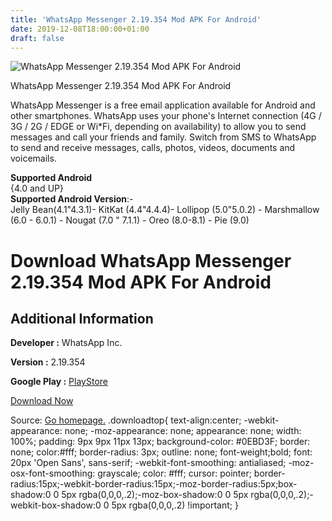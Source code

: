 ```yaml
---
title: 'WhatsApp Messenger 2.19.354 Mod APK For Android'
date: 2019-12-08T18:00:00+01:00
draft: false
---
```


![WhatsApp Messenger 2.19.354 Mod APK For Android](https://i1.wp.com/apkhome.net/wp-content/uploads/2019/12/WhatsApp-Messenger-2.19.354-Mod.png "WhatsApp Messenger 2.19.354 Mod APK For Android")

  

WhatsApp Messenger 2.19.354 Mod APK For Android

WhatsApp Messenger is a free email application available for Android and other smartphones. WhatsApp uses your phone's Internet connection (4G / 3G / 2G / EDGE or Wi\*Fi, depending on availability) to allow you to send messages and call your friends and family. Switch from SMS to WhatsApp to send and receive messages, calls, photos, videos, documents and voicemails.

**Supported Android**  
{4.0 and UP}  
**Supported Android Version**:-  
Jelly Bean(4.1"4.3.1)- KitKat (4.4"4.4.4)- Lollipop (5.0"5.0.2) - Marshmallow (6.0 - 6.0.1) - Nougat (7.0 " 7.1.1) - Oreo (8.0-8.1) - Pie (9.0)

Download WhatsApp Messenger 2.19.354 Mod APK For Android
========================================================

Additional Information
----------------------

**Developer :** WhatsApp Inc.

**Version :** 2.19.354

**Google Play :** [PlayStore](https://play.google.com/store/apps/details?id=com.whatsapp)

  

[Download Now](https://store4app.co/post/whatsapp-messenger-2-19-354-mod-apk-for-android_1575823887)

  
Source: [Go homepage.](https://store4app.co/post/whatsapp-messenger-2-19-354-mod-apk-for-android_1575823887) .downloadtop{ text-align:center; -webkit-appearance: none; -moz-appearance: none; appearance: none; width: 100%; padding: 9px 9px 11px 13px; background-color: #0EBD3F; border: none; color:#fff; border-radius: 3px; outline: none; font-weight;bold; font: 20px 'Open Sans', sans-serif; -webkit-font-smoothing: antialiased; -moz-osx-font-smoothing: grayscale; color: #fff; cursor: pointer; border-radius:15px;-webkit-border-radius:15px;-moz-border-radius:5px;box-shadow:0 0 5px rgba(0,0,0,.2);-moz-box-shadow:0 0 5px rgba(0,0,0,.2);-webkit-box-shadow:0 0 5px rgba(0,0,0,.2) !important; }
